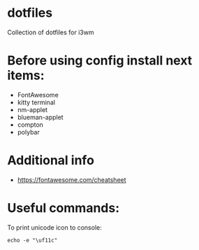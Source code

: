 # dotfiles
Collection of dotfiles for i3wm

# Before using config install next items:
* FontAwesome
* kitty terminal
* nm-applet
* blueman-applet
* compton
* polybar

# Additional info
* https://fontawesome.com/cheatsheet

# Useful commands:

To print unicode icon to console:
```
echo -e "\uf11c"
```

